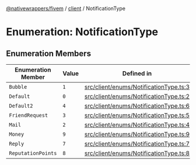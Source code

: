 [@nativewrappers/fivem](../../README.md) / [client](../README.md) / NotificationType

# Enumeration: NotificationType

## Enumeration Members

| Enumeration Member | Value | Defined in |
| ------ | ------ | ------ |
| `Bubble` | `1` | [src/client/enums/NotificationType.ts:3](https://github.com/nativewrappers/fivem/blob/09478da418b400a28e2cc17ab86f47c957997aed/src/client/enums/NotificationType.ts#L3) |
| `Default` | `0` | [src/client/enums/NotificationType.ts:2](https://github.com/nativewrappers/fivem/blob/09478da418b400a28e2cc17ab86f47c957997aed/src/client/enums/NotificationType.ts#L2) |
| `Default2` | `4` | [src/client/enums/NotificationType.ts:6](https://github.com/nativewrappers/fivem/blob/09478da418b400a28e2cc17ab86f47c957997aed/src/client/enums/NotificationType.ts#L6) |
| `FriendRequest` | `3` | [src/client/enums/NotificationType.ts:5](https://github.com/nativewrappers/fivem/blob/09478da418b400a28e2cc17ab86f47c957997aed/src/client/enums/NotificationType.ts#L5) |
| `Mail` | `2` | [src/client/enums/NotificationType.ts:4](https://github.com/nativewrappers/fivem/blob/09478da418b400a28e2cc17ab86f47c957997aed/src/client/enums/NotificationType.ts#L4) |
| `Money` | `9` | [src/client/enums/NotificationType.ts:9](https://github.com/nativewrappers/fivem/blob/09478da418b400a28e2cc17ab86f47c957997aed/src/client/enums/NotificationType.ts#L9) |
| `Reply` | `7` | [src/client/enums/NotificationType.ts:7](https://github.com/nativewrappers/fivem/blob/09478da418b400a28e2cc17ab86f47c957997aed/src/client/enums/NotificationType.ts#L7) |
| `ReputationPoints` | `8` | [src/client/enums/NotificationType.ts:8](https://github.com/nativewrappers/fivem/blob/09478da418b400a28e2cc17ab86f47c957997aed/src/client/enums/NotificationType.ts#L8) |

